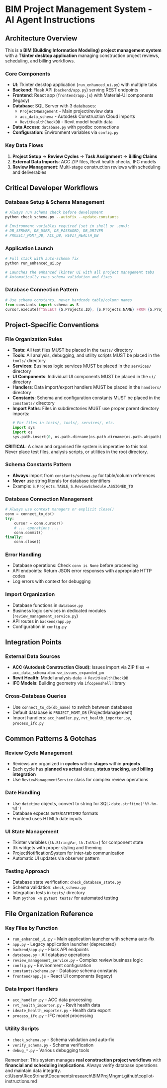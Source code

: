 # BIM Project Management System - AI Agent Instructions

## Architecture Overview

This is a **BIM (Building Information Modeling) project management system** with a **Tkinter desktop application** managing construction project reviews, scheduling, and billing workflows.

### Core Components
- **UI**: Tkinter desktop application (`run_enhanced_ui.py`) with multiple tabs
- **Backend**: Flask API (`backend/app.py`) serving REST endpoints
- **Frontend**: React app (`frontend/app.js`) with Material-UI components (legacy)
- **Database**: SQL Server with 3 databases:
  - `ProjectManagement` - Main project/review data
  - `acc_data_schema` - Autodesk Construction Cloud imports
  - `RevitHealthCheckDB` - Revit model health data
- **Data Access**: `database.py` with pyodbc connections
- **Configuration**: Environment variables via `config.py`

### Key Data Flows
1. **Project Setup** → **Review Cycles** → **Task Assignment** → **Billing Claims**
2. **External Data Imports**: ACC ZIP files, Revit health checks, IFC models
3. **Review Management**: Multi-stage construction reviews with scheduling and deliverables

## Critical Developer Workflows

### Database Setup & Schema Management
```bash
# Always run schema check before development
python check_schema.py --autofix --update-constants

# Environment variables required (set in shell or .env):
# DB_SERVER, DB_USER, DB_PASSWORD, DB_DRIVER
# PROJECT_MGMT_DB, ACC_DB, REVIT_HEALTH_DB
```

### Application Launch
```bash
# Full stack with auto-schema fix
python run_enhanced_ui.py

# Launches the enhanced Tkinter UI with all project management tabs
# Automatically runs schema validation and fixes
```

### Database Connection Pattern
```python
# Use schema constants, never hardcode table/column names
from constants import schema as S
cursor.execute(f"SELECT {S.Projects.ID}, {S.Projects.NAME} FROM {S.Projects.TABLE}")
```

## Project-Specific Conventions

### File Organization Rules
- **Tests**: All test files MUST be placed in the `tests/` directory
- **Tools**: All analysis, debugging, and utility scripts MUST be placed in the `tools/` directory  
- **Services**: Business logic services MUST be placed in the `services/` directory
- **UI Components**: Individual UI components MUST be placed in the `ui/` directory
- **Handlers**: Data import/export handlers MUST be placed in the `handlers/` directory
- **Constants**: Schema and configuration constants MUST be placed in the `constants/` directory
- **Import Paths**: Files in subdirectories MUST use proper parent directory imports:
  ```python
  # For files in tests/, tools/, services/, etc.
  import sys
  import os
  sys.path.insert(0, os.path.dirname(os.path.dirname(os.path.abspath(__file__))))
  ```

**CRITICAL**: A clean and organised file system is imperative to this tool. Never place test files, analysis scripts, or utilities in the root directory.

### Schema Constants Pattern
- **Always** import from `constants/schema.py` for table/column references
- **Never** use string literals for database identifiers
- Example: `S.Projects.TABLE`, `S.ReviewSchedule.ASSIGNED_TO`

### Database Connection Management
```python
# Always use context managers or explicit close()
conn = connect_to_db()
try:
    cursor = conn.cursor()
    # ... operations ...
    conn.commit()
finally:
    conn.close()
```

### Error Handling
- Database operations: Check `conn is None` before proceeding
- API endpoints: Return JSON error responses with appropriate HTTP codes
- Log errors with context for debugging

### Import Organization
- Database functions in `database.py`
- Business logic services in dedicated modules (`review_management_service.py`)
- API routes in `backend/app.py`
- Configuration in `config.py`

## Integration Points

### External Data Sources
- **ACC (Autodesk Construction Cloud)**: Issues import via ZIP files → `acc_data_schema.dbo.vw_issues_expanded_pm`
- **Revit Health**: Model analysis data → `RevitHealthCheckDB`
- **IFC Models**: Building geometry via `ifcopenshell` library

### Cross-Database Queries
- Use `connect_to_db(db_name)` to switch between databases
- Default database is `PROJECT_MGMT_DB` (ProjectManagement)
- Import handlers: `acc_handler.py`, `rvt_health_importer.py`, `process_ifc.py`

## Common Patterns & Gotchas

### Review Cycle Management
- Reviews are organized in **cycles** within **stages** within **projects**
- Each cycle has **planned vs actual** dates, **status tracking**, and **billing integration**
- Use `ReviewManagementService` class for complex review operations

### Date Handling
- Use `datetime` objects, convert to string for SQL: `date.strftime('%Y-%m-%d')`
- Database expects `DATE`/`DATETIME2` formats
- Frontend uses HTML5 date inputs

### UI State Management
- Tkinter variables (`tk.StringVar`, `tk.IntVar`) for component state
- ttk widgets with proper styling and theming
- ProjectNotificationSystem for inter-tab communication
- Automatic UI updates via observer pattern

### Testing Approach
- Database state verification: `check_database_state.py`
- Schema validation: `check_schema.py`
- Integration tests in `tests/` directory
- Run `python -m pytest tests/` for automated testing

## File Organization Reference

### Key Files by Function
- `run_enhanced_ui.py` - Main application launcher with schema auto-fix
- `app.py` - Legacy application launcher (deprecated)
- `backend/app.py` - Flask API endpoints
- `database.py` - All database operations
- `review_management_service.py` - Complex review business logic
- `config.py` - Environment configuration
- `constants/schema.py` - Database schema constants
- `frontend/app.js` - React UI components (legacy)

### Data Import Handlers
- `acc_handler.py` - ACC data processing
- `rvt_health_importer.py` - Revit health data
- `ideate_health_exporter.py` - Health data export
- `process_ifc.py` - IFC model processing

### Utility Scripts
- `check_schema.py` - Schema validation and auto-fix
- `verify_schema.py` - Schema verification
- `debug_*.py` - Various debugging tools

Remember: This system manages **real construction project workflows** with **financial and scheduling implications**. Always verify database operations and maintain data integrity.</content>
<parameter name="filePath">c:\Users\RicoStrinati\Documents\research\BIMProjMngmt\.github\copilot-instructions.md